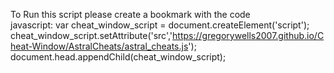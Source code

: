 To Run this script please create a bookmark with the code <br />
javascript: var cheat_window_script = document.createElement('script'); cheat_window_script.setAttribute('src','https://gregorywells2007.github.io/Cheat-Window/AstralCheats/astral_cheats.js'); document.head.appendChild(cheat_window_script);
